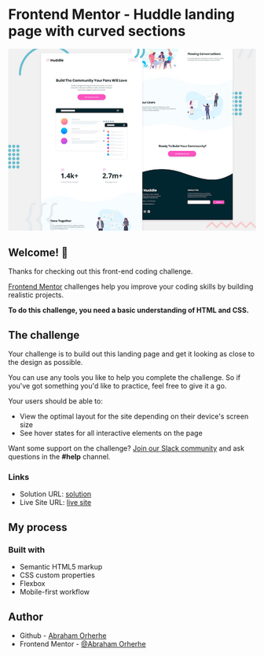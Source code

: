 # Frontend Mentor - Huddle landing page with curved sections

![Header/intro section for the Huddle landing page with curved sections](./design/desktop-preview.jpg)

## Welcome! 👋

Thanks for checking out this front-end coding challenge.

[Frontend Mentor](https://www.frontendmentor.io) challenges help you improve your coding skills by building realistic projects.

**To do this challenge, you need a basic understanding of HTML and CSS.**

## The challenge

Your challenge is to build out this landing page and get it looking as close to the design as possible.

You can use any tools you like to help you complete the challenge. So if you've got something you'd like to practice, feel free to give it a go.

Your users should be able to:

- View the optimal layout for the site depending on their device's screen size
- See hover states for all interactive elements on the page

Want some support on the challenge? [Join our Slack community](https://www.frontendmentor.io/slack) and ask questions in the **#help** channel.

### Links

- Solution URL: [solution](https://github.com/aeorherhe/huddle-landing-page-with-curved-sections-master.git)
- Live Site URL: [live site](https://aeorherhe-huddle-landing-page-two.netlify.app/)

## My process

### Built with

- Semantic HTML5 markup
- CSS custom properties
- Flexbox
- Mobile-first workflow

## Author

- Github - [Abraham Orherhe](https://github.com/aeorherhe)
- Frontend Mentor - [@Abraham Orherhe](https://www.frontendmentor.io/profile/aeorherhe)
